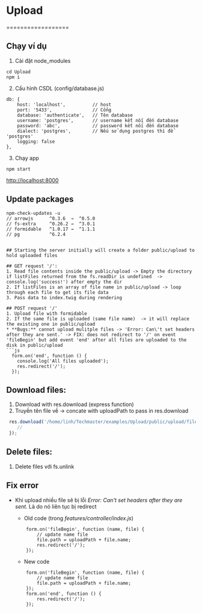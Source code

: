 # Upload
==================

## Chạy ví dụ
1) Cài đặt node_modules
```
cd Upload
npm i
```

2) Cấu hình CSDL (config/database.js)

```
db: {
    host: 'localhost',          // host
    port: '5433',               // Cổng 
    database: 'authenticate',   // Tên database
    username: 'postgres',       // username kết nối đến database
    password: 'abc',            // password kết nối đến database
    dialect: 'postgres',        // Nếu sử dụng postgres thì để 'postgres'
    logging: false
},
```

3) Chạy app

```
npm start
```

[http://localhost:8000](http://localhost:8000)

## Update packages
```
npm-check-updates -u
// arrowjs      ^0.3.6  →  ^0.5.0
// fs-extra     ^0.26.2 →  ^3.0.1
// formidable   ^1.0.17 →  ^1.1.1
// pg           ^6.2.4
```
```

## Starting the server initially will create a folder public/upload to hold uploaded files

## GET request '/': 
1. Read file contents inside the public/upload -> Empty the directory if listFiles returned from the fs.readDir is undefined  -> console.log('success!') after empty the dir
2. If listFiles is an array of file name in public/upload -> loop through each file to get its file data
3. Pass data to index.twig during rendering 

## POST request '/'
1. Upload file with formidable
2. If the same file is uploaded (same file name)  -> it will replace the existing one in public/upload
* **Bugs:** cannot upload mulitple files -> 'Error: Can\'t set headers after they are sent.' -> FIX: does not redirect to '/' on event 'fileBegin' but add event 'end' after all files are uploaded to the disk in public/upload
```js
  form.on('end', function () {
    console.log('All files uploaded');
    res.redirect('/');
  });
```
## Download files:
1. Download with res.download (express function)
2. Truyền tên file về -> concate with uploadPath to pass in res.download
```js
 res.download('/home/linh/Techmaster/examples/Upload/public/upload/filename.png', function (err) {
    //
 });
```

## Delete files:
1. Delete files với fs.unlink

## Fix error 
- Khi upload nhiều file sẽ bị lỗi _Error: Can\'t set headers after they are sent._ Là do nó liên tục bị redirect
    
    + Old code (trong _features/controller/index.js_)
    ```
        form.on('fileBegin', function (name, file) {
            // update name file
            file.path = uploadPath + file.name;
            res.redirect('/');
        });
    ```
    
    + New code
    ```
        form.on('fileBegin', function (name, file) {
            // update name file
            file.path = uploadPath + file.name;
        });
        form.on('end', function () {
            res.redirect('/');
        });
    ```
